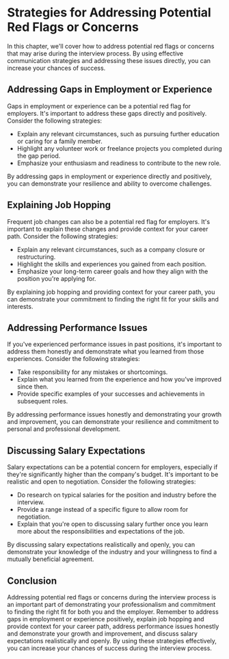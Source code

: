 Strategies for Addressing Potential Red Flags or Concerns
===========================================================================================================================

In this chapter, we'll cover how to address potential red flags or concerns that may arise during the interview process. By using effective communication strategies and addressing these issues directly, you can increase your chances of success.

Addressing Gaps in Employment or Experience
-------------------------------------------

Gaps in employment or experience can be a potential red flag for employers. It's important to address these gaps directly and positively. Consider the following strategies:

* Explain any relevant circumstances, such as pursuing further education or caring for a family member.
* Highlight any volunteer work or freelance projects you completed during the gap period.
* Emphasize your enthusiasm and readiness to contribute to the new role.

By addressing gaps in employment or experience directly and positively, you can demonstrate your resilience and ability to overcome challenges.

Explaining Job Hopping
----------------------

Frequent job changes can also be a potential red flag for employers. It's important to explain these changes and provide context for your career path. Consider the following strategies:

* Explain any relevant circumstances, such as a company closure or restructuring.
* Highlight the skills and experiences you gained from each position.
* Emphasize your long-term career goals and how they align with the position you're applying for.

By explaining job hopping and providing context for your career path, you can demonstrate your commitment to finding the right fit for your skills and interests.

Addressing Performance Issues
-----------------------------

If you've experienced performance issues in past positions, it's important to address them honestly and demonstrate what you learned from those experiences. Consider the following strategies:

* Take responsibility for any mistakes or shortcomings.
* Explain what you learned from the experience and how you've improved since then.
* Provide specific examples of your successes and achievements in subsequent roles.

By addressing performance issues honestly and demonstrating your growth and improvement, you can demonstrate your resilience and commitment to personal and professional development.

Discussing Salary Expectations
------------------------------

Salary expectations can be a potential concern for employers, especially if they're significantly higher than the company's budget. It's important to be realistic and open to negotiation. Consider the following strategies:

* Do research on typical salaries for the position and industry before the interview.
* Provide a range instead of a specific figure to allow room for negotiation.
* Explain that you're open to discussing salary further once you learn more about the responsibilities and expectations of the job.

By discussing salary expectations realistically and openly, you can demonstrate your knowledge of the industry and your willingness to find a mutually beneficial agreement.

Conclusion
----------

Addressing potential red flags or concerns during the interview process is an important part of demonstrating your professionalism and commitment to finding the right fit for both you and the employer. Remember to address gaps in employment or experience positively, explain job hopping and provide context for your career path, address performance issues honestly and demonstrate your growth and improvement, and discuss salary expectations realistically and openly. By using these strategies effectively, you can increase your chances of success during the interview process.
